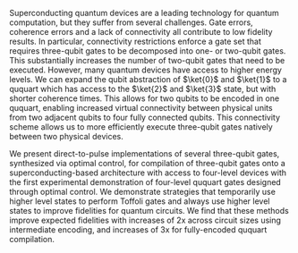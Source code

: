 Superconducting quantum devices are a leading technology for quantum computation, but they suffer from several challenges.  Gate errors, coherence errors and a lack of connectivity all contribute to low fidelity results. In particular, connectivity restrictions enforce a gate set that requires three-qubit gates to be decomposed into one- or two-qubit gates.  This substantially increases the number of two-qubit gates that need to be executed. However, many quantum devices have access to higher energy levels.  We can expand the qubit abstraction of $\ket{0}$ and $\ket{1}$ to a ququart which has access to the $\ket{2}$ and $\ket{3}$ state, but with shorter coherence times.  This allows for two qubits to be encoded in one ququart, enabling increased virtual connectivity between physical units from two adjacent qubits to four fully connected qubits. This connectivity scheme allows us to more efficiently execute three-qubit gates natively between two physical devices.

We present direct-to-pulse implementations of several three-qubit gates, synthesized via optimal control, for compilation of three-qubit gates onto a superconducting-based architecture with access to four-level devices with the first experimental demonstration of four-level ququart gates designed through optimal control.  We demonstrate strategies that temporarily use higher level states to perform Toffoli gates and always use higher level states to improve fidelities for quantum circuits.  We find that these methods improve expected fidelities with increases of 2x across circuit sizes using intermediate encoding, and increases of 3x for fully-encoded ququart compilation.